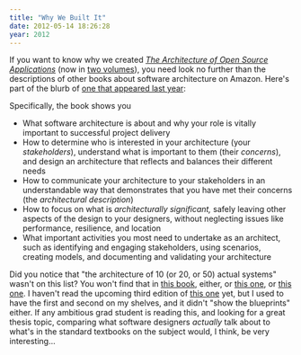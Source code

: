```yaml
---
title: "Why We Built It"
date: 2012-05-14 18:26:28
year: 2012
---
```

If you want to know why we created <a href="http://aosabook.org"><em>The Architecture of Open Source Applications</em></a> (now in <a href="/blog/archives/4476.html">two volumes</a>), you need look no further than the descriptions of other books about software architecture on Amazon. Here's part of the blurb of <a href="http://www.amazon.com/gp/product/032171833X/">one that appeared last year</a>:

Specifically, the book shows you
<ul>
	<li>What software architecture is about and why your role is vitally important to successful project delivery</li>
	<li>How to determine who is interested in your architecture (your <em>stakeholders</em>), understand what is important to them (their <em>concerns</em>), and design an architecture that reflects and balances their different needs</li>
	<li>How to communicate your architecture to your stakeholders in an understandable way that demonstrates that you have met their concerns (the <em>architectural description</em>)</li>
	<li>How to focus on what is <em>architecturally significant,</em> safely leaving other aspects of the design to your designers, without neglecting issues like performance, resilience, and location</li>
	<li>What important activities you most need to undertake as an architect, such as identifying and engaging stakeholders, using scenarios, creating models, and documenting and validating your architecture</li>
</ul>
Did you notice that "the architecture of 10 (or 20, or 50) actual systems" wasn't on this list?  You won't find that in <a href="http://www.amazon.com/Software-Architecture-Foundations-Theory-Practice/dp/0470167742/">this book</a>, either, or <a href="http://www.amazon.com/Just-Enough-Software-Architecture-Risk-Driven/dp/0984618104/">this one</a>, or <a href="http://www.amazon.com/Lean-Architecture-Agile-Software-Development/dp/0470684208/">this one</a>. I haven't read the upcoming third edition of <a href="http://www.amazon.com/Software-Architecture-Practice-3rd-Bass/dp/0321815734/">this one</a> yet, but I used to have the first and second on my shelves, and it didn't "show the blueprints" either. If any ambitious grad student is reading this, and looking for a great thesis topic, comparing what software designers <em>actually</em> talk about to what's in the standard textbooks on the subject would, I think, be very interesting...
